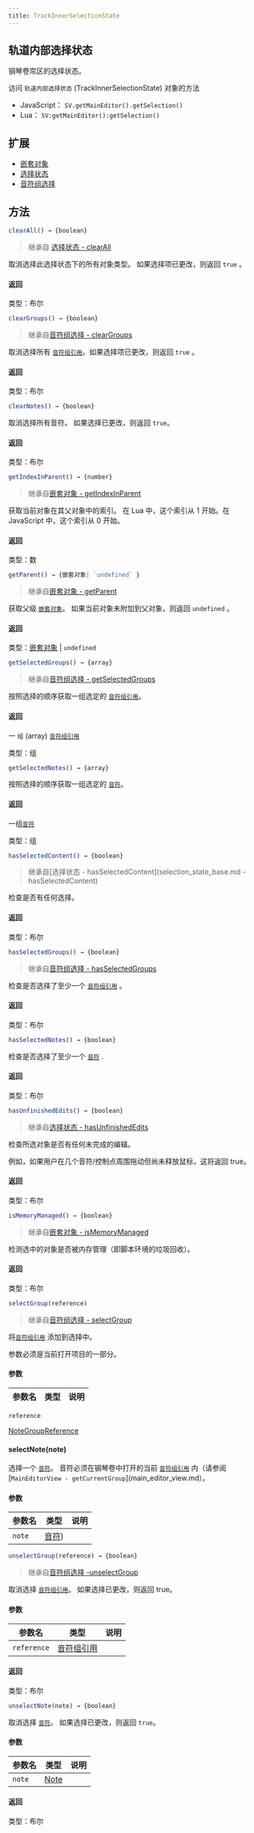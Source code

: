 ```yaml
---
title: TrackInnerSelectionState
---
```

## 轨道内部选择状态

钢琴卷帘区的选择状态。

访问 `轨道内部选择状态` (TrackInnerSelectionState) 对象的方法

-   JavaScript： `SV.getMainEditor().getSelection()`
-   Lua： `SV:getMainEditor():getSelection()`

## 扩展

-   [嵌套对象](nested_object.md)
-   [选择状态](selection_state_base.md)
-   [音符组选择](group_selection.md)

## 方法

``` js
clearAll() → {boolean}
```

> 继承自 [选择状态 - clearAll](selection_state_base.md)

取消选择此选择状态下的所有对象类型。 如果选择项已更改，则返回 `true` 。

#### 返回

类型：布尔

``` js
clearGroups() → {boolean}
```

> 继承自[音符组选择 - clearGroups](group_selection.md)

取消选择所有 [`音符组引用`](note_group_reference.md)。如果选择项已更改，则返回 `true` 。

#### 返回

类型：布尔

``` js
clearNotes() → {boolean}
```

取消选择所有音符。 如果选择已更改，则返回 `true`。

#### 返回

类型：布尔

``` js
getIndexInParent() → {number}
```

> 继承自[嵌套对象 - getIndexInParent](nested_object.md)

获取当前对象在其父对象中的索引。 在 Lua 中，这个索引从 1 开始。在 JavaScript 中，这个索引从 0 开始。
#### 返回

类型：数

``` js
getParent() → {嵌套对象| `undefined` }
```

> 继承自[嵌套对象 - getParent](nested_object.md)

获取父级 [`嵌套对象`](nested_object.md)。 如果当前对象未附加到父对象，则返回 `undefined` 。

#### 返回

类型：[嵌套对象](nested_object.md) | `undefined`

``` js
getSelectedGroups() → {array}
```

> 继承自[音符组选择 - getSelectedGroups](group_selection.md)

按照选择的顺序获取一组选定的 [`音符组引用`](note_group_reference.md)。

#### 返回

一 `组` (array) [`音符组引用`](note_group_reference.md)

类型：组

``` js
getSelectedNotes() → {array}
```

按照选择的顺序获取一组选定的 [`音符`](note.md)。
#### 返回

一组[`音符`](note.md)

类型：组

``` js
hasSelectedContent() → {boolean}
```

> 继承自[选择状态 - hasSelectedContent](selection_state_base.md -hasSelectedContent)

检查是否有任何选择。

#### 返回

类型：布尔

``` js
hasSelectedGroups() → {boolean}
```

> 继承自[音符组选择 - hasSelectedGroups](group_selection.md)

检查是否选择了至少一个 [`音符组引用`](note_group_reference.md) 。

#### 返回

类型：布尔

``` js
hasSelectedNotes() → {boolean}
```

检查是否选择了至少一个 [`音符`](note.md) .

#### 返回

类型：布尔

``` js
hasUnfinishedEdits() → {boolean}
```

> 继承自[选择状态 - hasUnfinishedEdits](selection_state_base.md)

检查所选对象是否有任何未完成的编辑。

例如，如果用户在几个音符/控制点周围拖动但尚未释放鼠标，这将返回 true。

#### 返回

类型：布尔

``` js
isMemoryManaged() → {boolean}
```

> 继承自[嵌套对象 - isMemoryManaged](nested_object.md)

检测选中的对象是否被内存管理（即脚本环境的垃圾回收）。
#### 返回

类型：布尔

``` js
selectGroup(reference)
```

> 继承自[音符组选择 - selectGroup](group_selection.md)

将[`音符组引用`](note_group_reference.md) 添加到选择中。 

参数必须是当前打开项目的一部分。

#### 参数

| 参数名 | 类型 | 说明 |
| --- | --- | --- |
`reference`

[NoteGroupReference](note_group_reference.md)

#### selectNote(note)

选择一个 [`音符`](note.md)。 音符必须在钢琴卷中打开的当前 [`音符组引用`](note_group_reference.md) 内（请参阅 [`MainEditorView - getCurrentGroup`](main_editor_view.md）。

#### 参数

| 参数名 | 类型 | 说明 |
| --- | --- | --- |
| `note` | [音符](note.md)) |  |

``` js
unselectGroup(reference) → {boolean}
```

> 继承自[音符组选择 -unselectGroup](group_selection.md)

取消选择 [`音符组引用`](note_group_reference.md)。 如果选择已更改，则返回 true。

#### 参数

| 参数名 | 类型 | 说明 |
| --- | --- | --- |
|`reference` | [音符组引用](note_group_reference.md) |  |

#### 返回

类型：布尔

``` js
unselectNote(note) → {boolean}
```

取消选择 [`音符`](note.md)。 如果选择已更改，则返回 `true`。

#### 参数

| 参数名 | 类型 | 说明 |
| --- | --- | --- |
|`note`|[Note](note.md)| |

#### 返回

类型：布尔
